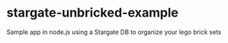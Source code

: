 # stargate-unbricked-example
Sample app in node.js using a Stargate DB to organize your lego brick sets
